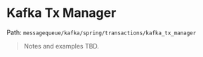 # Kafka Tx Manager

Path: `messagequeue/kafka/spring/transactions/kafka_tx_manager`

> Notes and examples TBD.
